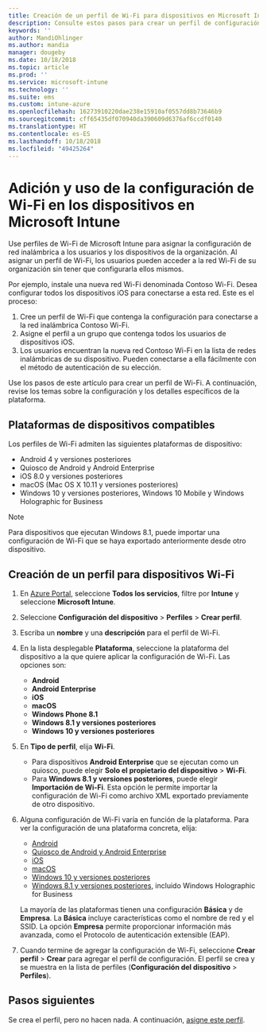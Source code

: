 ```yaml
---
title: Creación de un perfil de Wi-Fi para dispositivos en Microsoft Intune - Azure | Microsoft Docs
description: Consulte estos pasos para crear un perfil de configuración de dispositivos Wi-Fi en Microsoft Intune. Cree perfiles para Android, Android Enterprise, quiosco de Android, iOS, macOS, Windows 10 y versiones posteriores y Windows Holographic for Business. Use estos perfiles para crear una conexión Wi-Fi para usar certificados, elegir un tipo de EAP, seleccionar un método de autenticación, habilitar un proxy y mucho más.
keywords: ''
author: MandiOhlinger
ms.author: mandia
manager: dougeby
ms.date: 10/18/2018
ms.topic: article
ms.prod: ''
ms.service: microsoft-intune
ms.technology: ''
ms.suite: ems
ms.custom: intune-azure
ms.openlocfilehash: 16273910220dae238e15910af0557dd8b73646b9
ms.sourcegitcommit: cff65435df070940da390609d6376af6ccdf0140
ms.translationtype: HT
ms.contentlocale: es-ES
ms.lasthandoff: 10/18/2018
ms.locfileid: "49425264"
---
```

# <a name="add-and-use-wi-fi-settings-on-your-devices-in-microsoft-intune"></a>Adición y uso de la configuración de Wi-Fi en los dispositivos en Microsoft Intune

Use perfiles de Wi-Fi de Microsoft Intune para asignar la configuración de red inalámbrica a los usuarios y los dispositivos de la organización. Al asignar un perfil de Wi-Fi, los usuarios pueden acceder a la red Wi-Fi de su organización sin tener que configurarla ellos mismos.

Por ejemplo, instale una nueva red Wi-Fi denominada Contoso Wi-Fi. Desea configurar todos los dispositivos iOS para conectarse a esta red. Este es el proceso:

1. Cree un perfil de Wi-Fi que contenga la configuración para conectarse a la red inalámbrica Contoso Wi-Fi.
2. Asigne el perfil a un grupo que contenga todos los usuarios de dispositivos iOS.
3. Los usuarios encuentran la nueva red Contoso Wi-Fi en la lista de redes inalámbricas de su dispositivo. Pueden conectarse a ella fácilmente con el método de autenticación de su elección.

Use los pasos de este artículo para crear un perfil de Wi-Fi. A continuación, revise los temas sobre la configuración y los detalles específicos de la plataforma.

## <a name="supported-device-platforms"></a>Plataformas de dispositivos compatibles

Los perfiles de Wi-Fi admiten las siguientes plataformas de dispositivo:

- Android 4 y versiones posteriores
- Quiosco de Android y Android Enterprise
- iOS 8.0 y versiones posteriores
- macOS (Mac OS X 10.11 y versiones posteriores)
- Windows 10 y versiones posteriores, Windows 10 Mobile y Windows Holographic for Business

> [!NOTE]
> Para dispositivos que ejecutan Windows 8.1, puede importar una configuración de Wi-Fi que se haya exportado anteriormente desde otro dispositivo.

## <a name="create-a-wi-fi-device-profile"></a>Creación de un perfil para dispositivos Wi-Fi

1. En [Azure Portal](https://portal.azure.com), seleccione **Todos los servicios**, filtre por **Intune** y seleccione **Microsoft Intune**. 
2. Seleccione **Configuración del dispositivo** > **Perfiles** > **Crear perfil**.
3. Escriba un **nombre** y una **descripción** para el perfil de Wi-Fi.
4. En la lista desplegable **Plataforma**, seleccione la plataforma del dispositivo a la que quiere aplicar la configuración de Wi-Fi. Las opciones son:

    - **Android**
    - **Android Enterprise**
    - **iOS**
    - **macOS**
    - **Windows Phone 8.1**
    - **Windows 8.1 y versiones posteriores**
    - **Windows 10 y versiones posteriores**

5. En **Tipo de perfil**, elija **Wi-Fi**.

    - Para dispositivos **Android Enterprise** que se ejecutan como un quiosco, puede elegir **Solo el propietario del dispositivo** > **Wi-Fi**.
    - Para **Windows 8.1 y versiones posteriores**, puede elegir **Importación de Wi-Fi**. Esta opción le permite importar la configuración de Wi-Fi como archivo XML exportado previamente de otro dispositivo.

6. Alguna configuración de Wi-Fi varía en función de la plataforma. Para ver la configuración de una plataforma concreta, elija:

    - [Android](wi-fi-settings-android.md)
    - [Quiosco de Android y Android Enterprise](wi-fi-settings-android-enterprise.md)
    - [iOS](wi-fi-settings-ios.md)
    - [macOS](wi-fi-settings-macos.md)
    - [Windows 10 y versiones posteriores](wi-fi-settings-windows.md)
    - [Windows 8.1 y versiones posteriores](wi-fi-settings-import-windows-8-1.md), incluido Windows Holographic for Business

    La mayoría de las plataformas tienen una configuración **Básica** y de **Empresa**. La **Básica** incluye características como el nombre de red y el SSID. La opción **Empresa** permite proporcionar información más avanzada, como el Protocolo de autenticación extensible (EAP).

7. Cuando termine de agregar la configuración de Wi-Fi, seleccione **Crear perfil** > **Crear** para agregar el perfil de configuración. El perfil se crea y se muestra en la lista de perfiles (**Configuración del dispositivo** > **Perfiles**).

## <a name="next-steps"></a>Pasos siguientes

Se crea el perfil, pero no hacen nada. A continuación, [asigne este perfil](device-profile-assign.md).
